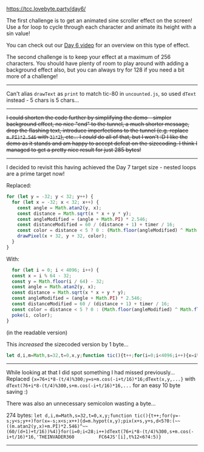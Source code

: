 https://tcc.lovebyte.party/day6/

The first challenge is to get an animated sine scroller effect on the screen! Use a for loop to cycle through each character and animate its height with a sin value!

You can check out our [Day 6 video](https://www.youtube.com/watch?v=qUOlRYzs4_s) for an overview on this type of effect.

The second challenge is to keep your effect at a maximum of 256 characters. You should have plenty of room to play around with adding a background effect also, but you can always try for 128 if you need a bit more of a challenge!

-----

Can't alias ```drawText``` as ```print``` to match tic-80 in ```uncounted.js```, so used ```dText``` instead - 5 chars is 5 chars...

-----

~~I could shorten the code further by simplifying the demo - simpler background effect, no nice "end" to the tunnel, a much shorter message, drop the flashing text, introduce imperfections to the tunnel (e.g. replace ```m.PI)*2.546``` with ```3)*2```), etc... I *could* do all of that, but I won't :D I like the demo as it stands and am happy to accept defeat on the sizecoding. I think I managed to get a pretty nice result for just 285 bytes!~~

-----

I decided to revisit this having achieved the Day 7 target size - nested loops are a prime target now!

Replaced:

```js
for (let y = -32; y < 32; y++) {
  for (let x = -32; x < 32; x++) {
    const angle = Math.atan2(y, x);
    const distance = Math.sqrt(x * x + y * y);
    const angleModified = (angle + Math.PI) * 2.546;
    const distanceModified = 60 / (distance + 1) + timer / 16;
    const color = distance < 5 ? 0 : (Math.floor(angleModified) ^ Math.floor(distanceModified)) % 4;
    drawPixel(x + 32, y + 32, color);
  }
}
```

With:

```js
  for (let i = 0; i < 4096; i++) {
  const x = i % 64 - 32;
  const y = Math.floor(i / 64) - 32;
  const angle = Math.atan2(y, x);
  const distance = Math.sqrt(x * x + y * y);
  const angleModified = (angle + Math.PI) * 2.546;
  const distanceModified = 60 / (distance + 1) + timer / 16;
  const color = distance < 5 ? 0 : (Math.floor(angleModified) ^ Math.floor(distanceModified)) % 4;
  poke(i, color);
}
```

(in the readable version)

This *increased* the sizecoded version by 1 byte...

```js
let d,i,m=Math,s=32,t=0,x,y;function tic(){t++;for(i=0;i<4096;i++){x=i%64-s;y=~~(i/64)-s;d=m.hypot(x,y);poke(i,d<5?0:(~~((m.atan2(y,x)+m.PI)*2.546)^~~(60/(d+1)+t/16))%4)}for(i=0;i<28;i++){x=76+i*8-(t/4)%300;y=s+m.cos(-i+t/16)*16;dText(x,y,'THEINVADER360         FC64JS'[i],t%12<6?4:5)}}
```

-----

While looking at that I did spot something I had missed previously... Replaced `{x=76+i*8-(t/4)%300;y=s+m.cos(-i+t/16)*16;dText(x,y,...}` with `dText(76+i*8-(t/4)%300,s+m.cos(-i+t/16)*16,...` for an easy 10 byte saving :)

There was also an unnecessary semicolon wasting a byte...

274 bytes: `let d,i,m=Math,s=32,t=0,x,y;function tic(){t++;for(y=-s;y<s;y++)for(x=-s;x<s;x++){d=m.hypot(x,y);pix(x+s,y+s,d<5?0:(~~((m.atan2(y,x)+m.PI)*2.546)^~~(60/(d+1)+t/16))%4)}for(i=0;i<28;i++)dText(76+i*8-(t/4)%300,s+m.cos(-i+t/16)*16,'THEINVADER360         FC64JS'[i],t%12<6?4:5)}`

-----
